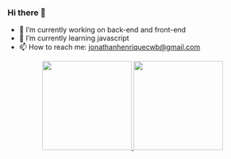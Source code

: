 ### Hi there 👋

- 🔭 I’m currently working on back-end and front-end
- 🌱 I’m currently learning javascript
- 📫 How to reach me: jonathanhenriquecwb@gmail.com

<div align="center">
  <a href="https://github.com/JonathanHenriqueCWB">
  <img height="180em" src="https://github-readme-stats.vercel.app/api?username=jonathanhenriquecwb&show_icons=true&theme=dracula&include_all_commits=true&count_private=true"/>
  <img height="180em" src="https://github-readme-stats.vercel.app/api/top-langs/?username=jonathanhenriquecwb&layout=compact&langs_count=7&theme=dracula"/>
</div>
